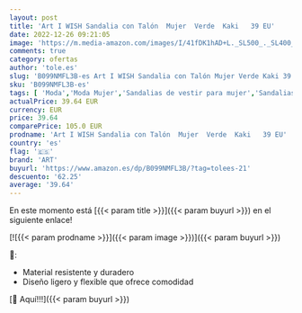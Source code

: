 ```yaml
---
layout: post
title: 'Art I WISH Sandalia con Talón  Mujer  Verde  Kaki   39 EU'
date: 2022-12-26 09:21:05
image: 'https://m.media-amazon.com/images/I/41fDK1hAD+L._SL500_._SL400_.jpg'
comments: true
category: ofertas
author: 'tole.es'
slug: 'B099NMFL3B-es Art I WISH Sandalia con Talón Mujer Verde Kaki 39 EU'
sku: 'B099NMFL3B-es'
tags: [ 'Moda','Moda Mujer','Sandalias de vestir para mujer','Sandalias y palas de mujer','Zapatos para mujer','art','sandalia','🇪🇸', ]
actualPrice: 39.64 EUR
currency: EUR
price: 39.64
comparePrice: 105.0 EUR
prodname: 'Art I WISH Sandalia con Talón  Mujer  Verde  Kaki   39 EU'
country: 'es'
flag: '🇪🇸'
brand: 'ART'
buyurl: 'https://www.amazon.es/dp/B099NMFL3B/?tag=tolees-21'
descuento: '62.25'
average: '39.64'
---
```


En este momento está [{{< param title >}}]({{< param buyurl >}}) en el siguiente enlace!

[![{{< param prodname >}}]({{< param image >}})]({{< param buyurl >}})

🔎:

- Material resistente y duradero
- Diseño ligero y flexible que ofrece comodidad

[🛒 Aquí!!!]({{< param buyurl >}})
